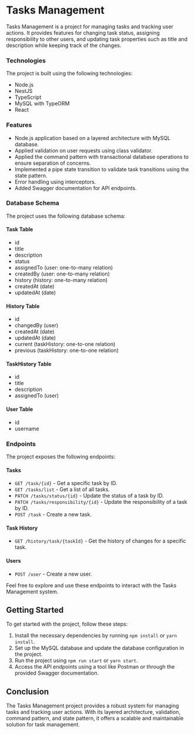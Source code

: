 # Tasks Management

Tasks Management is a project for managing tasks and tracking user actions. It provides features for changing task status, assigning responsibility to other users, and updating task properties such as title and description while keeping track of the changes.

### Technologies

The project is built using the following technologies:

- Node.js
- NestJS
- TypeScript
- MySQL with TypeORM
- React

### Features

- Node.js application based on a layered architecture with MySQL database.
- Applied validation on user requests using class validator.
- Applied the command pattern with transactional database operations to ensure separation of concerns.
- Implemented a pipe state transition to validate task transitions using the state pattern.
- Error handling using interceptors.
- Added Swagger documentation for API endpoints.

### Database Schema

The project uses the following database schema:

#### Task Table

- id
- title
- description
- status
- assignedTo (user: one-to-many relation)
- createdBy (user: one-to-many relation)
- history (history: one-to-many relation)
- createdAt (date)
- updatedAt (date)

#### History Table

- id
- changedBy (user)
- createdAt (date)
- updatedAt (date)
- current (taskHistory: one-to-one relation)
- previous (taskHistory: one-to-one relation)

#### TaskHistory Table

- id
- title
- description
- assignedTo (user)

#### User Table

- id
- username

### Endpoints

The project exposes the following endpoints:

#### Tasks

- `GET /task/{id}` - Get a specific task by ID.
- `GET /tasks/list` - Get a list of all tasks.
- `PATCH /tasks/status/{id}` - Update the status of a task by ID.
- `PATCH /tasks/responsibility/{id}` - Update the responsibility of a task by ID.
- `POST /task` - Create a new task.

#### Task History

- `GET /history/task/{taskId}` - Get the history of changes for a specific task.

#### Users

- `POST /user` - Create a new user.

Feel free to explore and use these endpoints to interact with the Tasks Management system.

## Getting Started

To get started with the project, follow these steps:

1. Install the necessary dependencies by running `npm install` or `yarn install`.
2. Set up the MySQL database and update the database configuration in the project.
3. Run the project using `npm run start` or `yarn start`.
4. Access the API endpoints using a tool like Postman or through the provided Swagger documentation.

## Conclusion

The Tasks Management project provides a robust system for managing tasks and tracking user actions. With its layered architecture, validation, command pattern, and state pattern, it offers a scalable and maintainable solution for task management.
